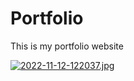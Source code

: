 # Portfolio
This is my portfolio website

[![2022-11-12-122037.jpg](https://i.postimg.cc/2SDV1b1L/2022-11-12-122037.jpg)](https://postimg.cc/LnxH7sBm)
